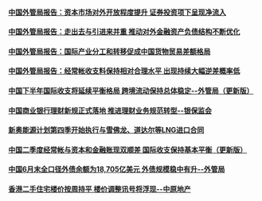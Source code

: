 #### [中国外管局报告：资本市场对外开放程度提升 证券投资项下呈现净流入](../pages/chinaNews/idCNKCS1M81LS.md) 

#### [中国外管局报告：走出去与引进来并重 推动对外金融资产负债结构不断优化](../pages/chinaNews/idCNKCS1M81LQ.md) 

#### [中国外管局报告：国际产业分工和转移促成中国货物贸易差额格局](../pages/chinaNews/idCNKCS1M81LM.md) 

#### [中国外管局报告：经常帐收支料保持相对合理水平 出现持续大幅逆差概率低](../pages/chinaNews/idCNKCS1M81LK.md) 

#### [中国下半年国际收支将延续平衡格局 跨境流动保持总体稳定--外管局（更新版）](../pages/chinaNews/idCNKCS1M81BS.md) 

#### [中国商业银行理财新规正式落地 推进理财业务规范转型--银保监会](../pages/chinaNews/idCNKCS1M81LG.md) 

#### [新奥能源计划第四季开始执行与雪佛龙、道达尔等LNG进口合同](../pages/chinaNews/idCNKCS1M81BX.md) 

#### [中国二季度经常帐与资本和金融账现双顺差 国际收支保持基本平衡（更新版）](../pages/chinaNews/idCNKCS1M816E.md) 

#### [中国6月末全口径外债余额为18,705亿美元 外债规模稳中有升--外管局](../pages/chinaNews/idCNKCS1M8153.md) 

#### [香港二手住宅楼价按周持平 楼价调整讯号将浮现--中原地产](../pages/chinaNews/idCNKCS1M815B.md) 

